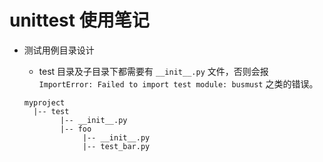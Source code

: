 # unittest 使用笔记

- 测试用例目录设计
  - test 目录及子目录下都需要有 `__init__.py` 文件，否则会报 `ImportError: Failed to import test module: busmust` 之类的错误。

  ```text
  myproject
    |-- test
          |-- __init__.py
          |-- foo
               |-- __init__.py
               |-- test_bar.py
  ```
